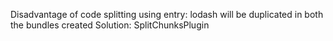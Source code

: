 Disadvantage of code splitting using entry:
lodash will be duplicated in both the bundles created
Solution: SplitChunksPlugin